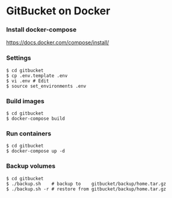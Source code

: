 # GitBucket on Docker
### Install docker-compose
https://docs.docker.com/compose/install/

### Settings
    $ cd gitbucket
    $ cp .env.template .env
    $ vi .env # Edit
    $ source set_environments .env

### Build images
    $ cd gitbucket
    $ docker-compose build

### Run containers
    $ cd gitbucket
    $ docker-compose up -d

### Backup volumes
    $ cd gitbucket
    $ ./backup.sh    # backup to    gitbucket/backup/home.tar.gz
    $ ./backup.sh -r # restore from gitbucket/backup/home.tar.gz
